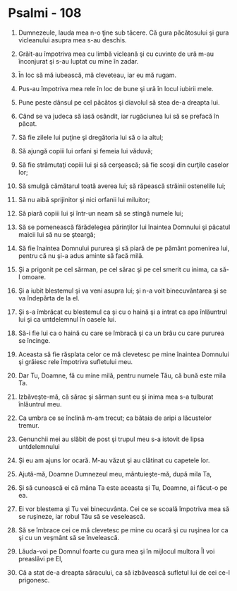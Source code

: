 # Psalmi - 108

1. Dumnezeule, lauda mea n-o ţine sub tăcere. Că gura păcătosului şi gura vicleanului asupra mea s-au deschis. 

2. Grăit-au împotriva mea cu limbă vicleană şi cu cuvinte de ură m-au înconjurat şi s-au luptat cu mine în zadar. 

3. În loc să mă iubească, mă cleveteau, iar eu mă rugam. 

4. Pus-au împotriva mea rele în loc de bune şi ură în locul iubirii mele. 

5. Pune peste dânsul pe cel păcătos şi diavolul să stea de-a dreapta lui. 

6. Când se va judeca să iasă osândit, iar rugăciunea lui să se prefacă în păcat. 

7. Să fie zilele lui puţine şi dregătoria lui să o ia altul; 

8. Să ajungă copiii lui orfani şi femeia lui văduvă; 

9. Să fie strămutaţi copiii lui şi să cerşească; să fie scoşi din curţile caselor lor; 

10. Să smulgă cămătarul toată averea lui; să răpească străinii ostenelile lui; 

11. Să nu aibă sprijinitor şi nici orfanii lui miluitor; 

12. Să piară copiii lui şi într-un neam să se stingă numele lui; 

13. Să se pomenească fărădelegea părinţilor lui înaintea Domnului şi păcatul maicii lui să nu se şteargă; 

14. Să fie înaintea Domnului pururea şi să piară de pe pământ pomenirea lui, pentru că nu şi-a adus aminte să facă milă. 

15. Şi a prigonit pe cel sărman, pe cel sărac şi pe cel smerit cu inima, ca să-l omoare. 

16. Şi a iubit blestemul şi va veni asupra lui; şi n-a voit binecuvântarea şi se va îndepărta de la el. 

17. Şi s-a îmbrăcat cu blestemul ca şi cu o haină şi a intrat ca apa înlăuntrul lui şi ca untdelemnul în oasele lui. 

18. Să-i fie lui ca o haină cu care se îmbracă şi ca un brâu cu care pururea se încinge. 

19. Aceasta să fie răsplata celor ce mă clevetesc pe mine înaintea Domnului şi grăiesc rele împotriva sufletului meu. 

20. Dar Tu, Doamne, fă cu mine milă, pentru numele Tău, că bună este mila Ta. 

21. Izbăveşte-mă, că sărac şi sărman sunt eu şi inima mea s-a tulburat înlăuntrul meu. 

22. Ca umbra ce se înclină m-am trecut; ca bătaia de aripi a lăcustelor tremur. 

23. Genunchii mei au slăbit de post şi trupul meu s-a istovit de lipsa untdelemnului 

24. Şi eu am ajuns lor ocară. M-au văzut şi au clătinat cu capetele lor. 

25. Ajută-mă, Doamne Dumnezeul meu, mântuieşte-mă, după mila Ta, 

26. Şi să cunoască ei că mâna Ta este aceasta şi Tu, Doamne, ai făcut-o pe ea. 

27. Ei vor blestema şi Tu vei binecuvânta. Cei ce se scoală împotriva mea să se ruşineze, iar robul Tău să se veselească. 

28. Să se îmbrace cei ce mă clevetesc pe mine cu ocară şi cu ruşinea lor ca şi cu un veşmânt să se învelească. 

29. Lăuda-voi pe Domnul foarte cu gura mea şi în mijlocul multora Îl voi preaslăvi pe El, 

30. Că a stat de-a dreapta săracului, ca să izbăvească sufletul lui de cei ce-l prigonesc. 

